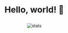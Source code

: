 <h1><p align="center">Hello, world! 👋</p></h1>

<p align="center">
  <img alt="stats" src="https://github-readme-stats.vercel.app/api?username=0xLaileb&show_icons=true&theme=material-palenight&count_private=true"/>
</p>
